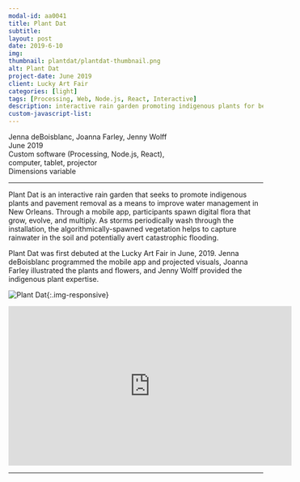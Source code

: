 ```yaml
---
modal-id: aa0041
title: Plant Dat
subtitle:
layout: post
date: 2019-6-10
img:
thumbnail: plantdat/plantdat-thumbnail.png
alt: Plant Dat
project-date: June 2019
client: Lucky Art Fair
categories: [light]
tags: [Processing, Web, Node.js, React, Interactive]
description: interactive rain garden promoting indigenous plants for better water management in New Orleans
custom-javascript-list:
---
```



Jenna deBoisblanc, Joanna Farley, Jenny Wolff  
June 2019  
Custom software (Processing, Node.js, React),  
computer, tablet, projector    
Dimensions variable  

---

Plant Dat is an interactive rain garden that seeks to promote indigenous plants and pavement removal as a means to improve water management in New Orleans. Through a mobile app, participants spawn digital flora that grow, evolve, and multiply. As storms periodically wash through the installation, the algorithmically-spawned vegetation helps to capture rainwater in the soil and potentially avert catastrophic flooding.

Plant Dat was first debuted at the Lucky Art Fair in June, 2019. Jenna deBoisblanc programmed the mobile app and projected visuals, Joanna Farley illustrated the plants and flowers, and Jenny Wolff provided the indigenous plant expertise.

![Plant Dat]({{site.url}}/img/portfolio/plantdat/small.jpg){:.img-responsive}


<div class="embed-responsive embed-responsive-16by9">
<iframe width="560" height="315" src="https://www.youtube.com/embed/-r6FQa0X-pI" frameborder="0" allow="accelerometer; autoplay; encrypted-media; gyroscope; picture-in-picture" allowfullscreen></iframe>
</div>

<!-- <iframe width="560" height="315" src="https://www.youtube.com/embed/cwitOKYCGxk" frameborder="0" allow="accelerometer; autoplay; encrypted-media; gyroscope; picture-in-picture" allowfullscreen></iframe> -->

---   

